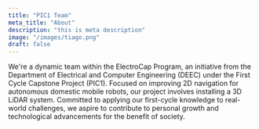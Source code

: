 ```yaml
---
title: "PIC1 Team"
meta_title: "About"
description: "this is meta description"
image: "/images/tiago.png"
draft: false
---
```


We're a dynamic team within the ElectroCap Program, an initiative from the Department of Electrical and Computer Engineering (DEEC) under the First Cycle Capstone Project (PIC1). Focused on improving 2D navigation for autonomous domestic mobile robots, our project involves installing a 3D LiDAR system. Committed to applying our first-cycle knowledge to real-world challenges, we aspire to contribute to personal growth and technological advancements for the benefit of society.
